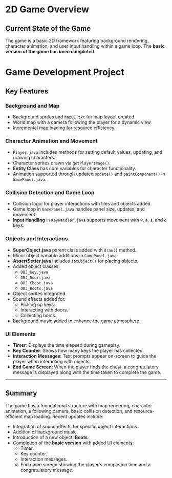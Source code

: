 # 2D Game Overview

## Current State of the Game
The game is a basic 2D framework featuring background rendering, character animation, and user input handling within a game loop. The **basic version of the game has been completed**.

# Game Development Project

## Key Features

### Background and Map
- Background sprites and `map01.txt` for map layout created.
- World map with a camera following the player for a dynamic view.
- Incremental map loading for resource efficiency.

### Character Animation and Movement
- `Player.java` includes methods for setting default values, updating, and drawing characters.
- Character sprites drawn via `getPlayerImage()`.
- **Entity Class** has core variables for character functionality.
- Animation supported through updated `update()` and `paintComponent()` in `GamePanel.java`.

### Collision Detection and Game Loop
- Collision logic for player interactions with tiles and objects added.
- Game loop in `GamePanel.java` handles panel size, updates, and movement.
- **Input Handling** in `KeyHandler.java` supports movement with `w`, `a`, `s`, and `d` keys.

### Objects and Interactions
- **SuperObject.java** parent class added with `draw()` method.
- Minor object variable additions in `GamePanel.java`.
- **AssertSetter.java** includes `setObject()` for placing objects.
- Added object classes:
  - `OBJ_Key.java`
  - `OBJ_Door.java`
  - `OBJ_Chest.java`
  - `OBJ_Boots.java`
- Object sprites integrated.
- Sound effects added for:
  - Picking up keys.
  - Interacting with doors.
  - Collecting boots.
- Background music added to enhance the game atmosphere.

### UI Elements
- **Timer**: Displays the time elapsed during gameplay.
- **Key Counter**: Shows how many keys the player has collected.
- **Interaction Messages**: Text prompts appear on-screen to guide the player when interacting with objects.
- **End Game Screen**: When the player finds the chest, a congratulatory message is displayed along with the time taken to complete the game.

---

## Summary
The game has a foundational structure with map rendering, character animation, a following camera, basic collision detection, and resource-efficient map loading. Recent updates include:
- Integration of sound effects for specific object interactions.
- Addition of background music.
- Introduction of a new object: **Boots**.
- Completion of the **basic version** with added UI elements:
  - Timer.
  - Key counter.
  - Interaction messages.
  - End game screen showing the player's completion time and a congratulatory message.

